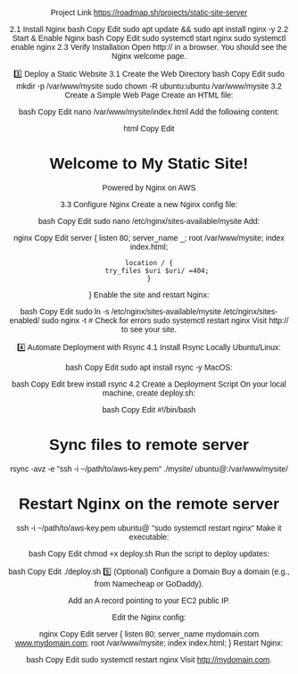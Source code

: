 Project Link https://roadmap.sh/projects/static-site-server

2.1 Install Nginx
bash
Copy
Edit
sudo apt update && sudo apt install nginx -y
2.2 Start & Enable Nginx
bash
Copy
Edit
sudo systemctl start nginx
sudo systemctl enable nginx
2.3 Verify Installation
Open http://<EC2-Public-IP> in a browser. You should see the Nginx welcome page.

3️⃣ Deploy a Static Website
3.1 Create the Web Directory
bash
Copy
Edit
sudo mkdir -p /var/www/mysite
sudo chown -R ubuntu:ubuntu /var/www/mysite
3.2 Create a Simple Web Page
Create an HTML file:

bash
Copy
Edit
nano /var/www/mysite/index.html
Add the following content:

html
Copy
Edit
<!DOCTYPE html>
<html lang="en">
<head>
    <meta charset="UTF-8">
    <title>My Static Site</title>
    <style>body { text-align: center; font-family: Arial; }</style>
</head>
<body>
    <h1>Welcome to My Static Site!</h1>
    <p>Powered by Nginx on AWS</p>
</body>
</html>
3.3 Configure Nginx
Create a new Nginx config file:

bash
Copy
Edit
sudo nano /etc/nginx/sites-available/mysite
Add:

nginx
Copy
Edit
server {
    listen 80;
    server_name _;
    root /var/www/mysite;
    index index.html;

    location / {
        try_files $uri $uri/ =404;
    }
}
Enable the site and restart Nginx:

bash
Copy
Edit
sudo ln -s /etc/nginx/sites-available/mysite /etc/nginx/sites-enabled/
sudo nginx -t  # Check for errors
sudo systemctl restart nginx
Visit http://<EC2-Public-IP> to see your site.

4️⃣ Automate Deployment with Rsync
4.1 Install Rsync Locally
Ubuntu/Linux:

bash
Copy
Edit
sudo apt install rsync -y
MacOS:

bash
Copy
Edit
brew install rsync
4.2 Create a Deployment Script
On your local machine, create deploy.sh:

bash
Copy
Edit
#!/bin/bash

# Sync files to remote server
rsync -avz -e "ssh -i ~/path/to/aws-key.pem" ./mysite/ ubuntu@<EC2-Public-IP>:/var/www/mysite/

# Restart Nginx on the remote server
ssh -i ~/path/to/aws-key.pem ubuntu@<EC2-Public-IP> "sudo systemctl restart nginx"
Make it executable:

bash
Copy
Edit
chmod +x deploy.sh
Run the script to deploy updates:

bash
Copy
Edit
./deploy.sh
5️⃣ (Optional) Configure a Domain
Buy a domain (e.g., from Namecheap or GoDaddy).

Add an A record pointing to your EC2 public IP.

Edit the Nginx config:

nginx
Copy
Edit
server {
    listen 80;
    server_name mydomain.com www.mydomain.com;
    root /var/www/mysite;
    index index.html;
}
Restart Nginx:

bash
Copy
Edit
sudo systemctl restart nginx
Visit http://mydomain.com.
